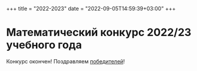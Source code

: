 +++
title = "2022-2023"
date = "2022-09-05T14:59:39+03:00"
+++
# Математический конкурс 2022/23 учебного года

Конкурс окончен! Поздравляем [победителей](../winners/2022-2023.pdf)!

